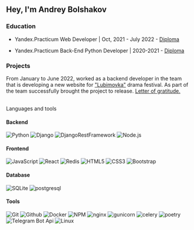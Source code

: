 ## Hey, I'm Andrey Bolshakov

### Education

- Yandex.Practicum Web Developer | Oct, 2021 - July 2022 -
[Diploma ](https://user-images.githubusercontent.com/19635244/201074828-25c49bec-ee76-41dc-9c4a-2805411d9f08.png)

- Yandex.Practicum Back-End Python Developer | 2020-2021 -
[Diploma ](https://user-images.githubusercontent.com/19635244/201067854-db8f5873-de87-4954-be92-2dd37259fc49.png)

###  Projects

From January to June 2022, worked as a backend developer in the team  that is developing a new website for ["Lubimovka"](https://lubimovka.art/) drama festival. 
As part of the team successfully brought the project to release. 
[Letter of gratitude.](https://user-images.githubusercontent.com/19635244/201071937-e0b517a7-81fa-43cd-a15f-2f4007578a66.png)

<br>
Languages and tools

#### Backend

![Python](https://img.shields.io/badge/-Python-000?&logo=Python)
![Django](https://img.shields.io/badge/-Django-000?&logo=Django)
![DjangoRestFramework](https://img.shields.io/badge/-Django_Rest_Framework-000?&logo=Django)
![Node.js](https://img.shields.io/badge/-Node.js-000?&logo=node.js)


#### Frontend
![JavaScript](https://img.shields.io/badge/-JavaScript-000?&logo=JavaScript)
![React](https://img.shields.io/badge/-React-000?&logo=React)
![Redis](https://img.shields.io/badge/-Redis-000?&logo=Redis)
![HTML5](https://img.shields.io/badge/-HTML5-000?&logo=HTML5)
![CSS3](https://img.shields.io/badge/-CSS3-000?&logo=CSS3)
![Bootstrap](https://img.shields.io/badge/-Bootstrap-000?&logo=Bootstrap)


#### Database
![SQLite](https://img.shields.io/badge/-SQLite-000?&logo=SQLite)
![postgresql](https://img.shields.io/badge/-postgresql-000?&logo=postgresql)


#### Tools
![Git](https://img.shields.io/badge/-Git-000?&logo=Git)
![Github](https://img.shields.io/badge/-Github-000?&logo=Github)
![Docker](https://img.shields.io/badge/-Docker-000?&logo=Docker)
![NPM](https://img.shields.io/badge/-NPM-000?&logo=NPM)
![nginx](https://img.shields.io/badge/-nginx-000?&logo=nginx)
![gunicorn](https://img.shields.io/badge/-gunicorn-000?&logo=gunicorn)
![celery](https://img.shields.io/badge/-celery-000?&logo=celery)
![poetry](https://img.shields.io/badge/-poetry-000?&logo=poetry)
![Telegram Bot Api](https://img.shields.io/badge/-TelegramBotApi-000?&logo=telegram)
![Linux](https://img.shields.io/badge/-Linux-000?&logo=Linux)


